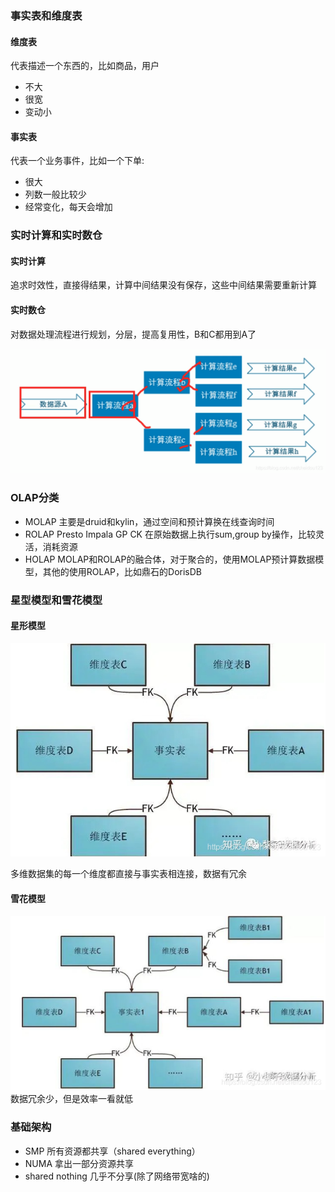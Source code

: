 ### 事实表和维度表

#### 维度表
代表描述一个东西的，比如商品，用户
* 不大
* 很宽
* 变动小

#### 事实表
代表一个业务事件，比如一个下单:
* 很大
* 列数一般比较少
* 经常变化，每天会增加

### 实时计算和实时数仓

#### 实时计算
追求时效性，直接得结果，计算中间结果没有保存，这些中间结果需要重新计算

#### 实时数仓
对数据处理流程进行规划，分层，提高复用性，B和C都用到A了

![](image/markdown-img-paste-20210913113023817.png)

### OLAP分类
* MOLAP 主要是druid和kylin，通过空间和预计算换在线查询时间
* ROLAP Presto Impala GP CK 在原始数据上执行sum,group by操作，比较灵活，消耗资源
* HOLAP MOLAP和ROLAP的融合体，对于聚合的，使用MOLAP预计算数据模型，其他的使用ROLAP，比如鼎石的DorisDB

### 星型模型和雪花模型

#### 星形模型

![](image/markdown-img-paste-20210913113034211.png)

多维数据集的每一个维度都直接与事实表相连接，数据有冗余

#### 雪花模型
![](image/markdown-img-paste-20210913113050247.png)
数据冗余少，但是效率一看就低

### 基础架构
* SMP 所有资源都共享（shared everything）
* NUMA 拿出一部分资源共享
* shared nothing 几乎不分享(除了网络带宽啥的)
